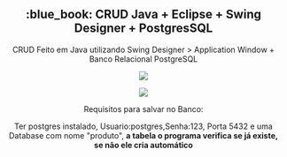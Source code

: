 <h2 align="center">:blue_book: CRUD Java + Eclipse + Swing Designer + PostgresSQL </h2>
<p align="center">CRUD Feito em Java utilizando Swing Designer > Application Window + Banco Relacional PostgreSQL</p>

<p align="center"><image src="Capturar.PNG"></p>
<p align="center"><image src="Capturar2.PNG"></p>

<p align="center">Requisitos para salvar no Banco:</p>
<p align="center">Ter postgres instalado, Usuario:postgres,Senha:123, Porta 5432 e uma Database com nome "produto", <b>a tabela o programa verifica se já existe, se não ele cria automático</b></p>
